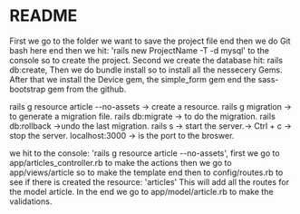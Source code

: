 # README

First we go to the folder we want to save the project file end then we do Git bash here end then we hit:
'rails new ProjectName -T -d mysql' to the console so to create the project.
Second we create the database hit: rails db:create, Then we do bundle install so to install all the nessecery Gems.
After that we install the Device gem, the simple_form gem end the sass-bootstrap gem from the github.

rails g resource article --no-assets -> create a resource.
rails g migration -> to generate a migration file.
rails db:migrate -> to do the migration.
rails db:rollback ->undo the last migration.
rails s -> start the server.-> Ctrl + c -> stop the server.
localhost:3000 -> is the port to the broswer.

we hit to the console: 'rails g resource article --no-assets', first we go to app/articles_controller.rb to make the actions
then we go to app/views/article so to make the template end then to config/routes.rb to see if there is created the resource: 'articles' This will add all the routes for the model article.
In the end we go to app/model/article.rb to make the validations.